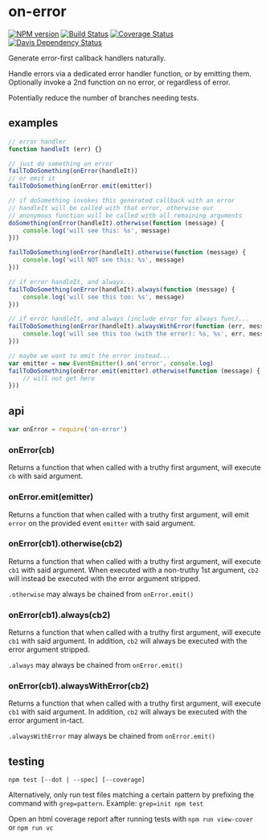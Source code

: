 # on-error

[![NPM version](https://badge.fury.io/js/on-error.png)](http://badge.fury.io/js/on-error)
[![Build Status](https://travis-ci.org/jasonpincin/on-error.svg?branch=master)](https://travis-ci.org/jasonpincin/on-error)
[![Coverage Status](https://coveralls.io/repos/jasonpincin/on-error/badge.png?branch=master)](https://coveralls.io/r/jasonpincin/on-error?branch=master)
[![Davis Dependency Status](https://david-dm.org/jasonpincin/on-error.png)](https://david-dm.org/jasonpincin/on-error)

Generate error-first callback handlers naturally. 

Handle errors via a dedicated error handler function, or by emitting them. 
Optionally invoke a 2nd function on no error, or regardless of error.

Potentially reduce the number of branches needing tests.

## examples

```javascript
// error handler
function handleIt (err) {}

// just do something on error
failToDoSomething(onError(handleIt))
// or emit it
failToDoSomething(onError.emit(emitter))

// if doSomething invokes this generated callback with an error
// handleIt will be called with that error, otherwise our 
// anonymous function will be called with all remaining arguments
doSomething(onError(handleIt).otherwise(function (message) {
    console.log('will see this: %s', message)
}))

failToDoSomething(onError(handleIt).otherwise(function (message) {
    console.log('will NOT see this: %s', message)
}))

// if error handleIt, and always...
failToDoSomething(onError(handleIt).always(function (message) {
    console.log('will see this too: %s', message)
}))

// if error handleIt, and always (include error for always func)...
failToDoSomething(onError(handleIt).alwaysWithError(function (err, message) {
    console.log('will see this too (with the error): %s, %s', err, message)
}))

// maybe we want to emit the error instead...
var emitter = new EventEmitter().on('error', console.log)
failToDoSomething(onError.emit(emitter).otherwise(function (message) {
    // will not get here
}))
```

## api

```javascript
var onError = require('on-error')
```

### onError(cb)

Returns a function that when called with a truthy first argument, will execute `cb` with said 
argument.

### onError.emit(emitter)

Returns a function that when called with a truthy first argument, will emit `error` on the provided
event `emitter` with said argument.

### onError(cb1).otherwise(cb2)

Returns a function that when called with a truthy first argument, will execute `cb1` with said 
argument. When executed with a non-truthy 1st argument, `cb2` will instead be executed with 
the error argument stripped.

`.otherwise` may always be chained from `onError.emit()`

### onError(cb1).always(cb2)

Returns a function that when called with a truthy first argument, will execute `cb1` with said 
argument. In addition, `cb2` will always be executed with the error argument stripped.

`.always` may always be chained from `onError.emit()`

### onError(cb1).alwaysWithError(cb2)

Returns a function that when called with a truthy first argument, will execute `cb1` with said 
argument. In addition, `cb2` will always be executed with the error argument in-tact.

`.alwaysWithError` may always be chained from `onError.emit()`

## testing

`npm test [--dot | --spec] [--coverage]`

Alternatively, only run test files matching a certain pattern by prefixing the command 
with `grep=pattern`. Example: `grep=init npm test`

Open an html coverage report after running tests with `npm run view-cover` or `npm run vc`
